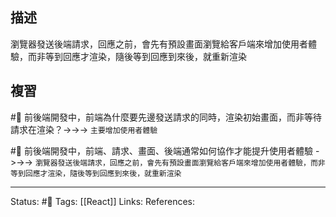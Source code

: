 ## 描述


瀏覽器發送後端請求，回應之前，會先有預設畫面瀏覽給客戶端來增加使用者體驗，而非等到回應才渲染，隨後等到回應到來後，就重新渲染

## 複習

#🧠 前後端開發中，前端為什麼要先邊發送請求的同時，渲染初始畫面，而非等待請求在渲染？->->-> `主要增加使用者體驗`
<!--SR:!2022-09-28,10,250-->

#🧠 前後端開發中，前端、請求、畫面、後端通常如何協作才能提升使用者體驗 ->->-> `瀏覽器發送後端請求，回應之前，會先有預設畫面瀏覽給客戶端來增加使用者體驗，而非等到回應才渲染，隨後等到回應到來後，就重新渲染`
<!--SR:!2022-09-28,10,250-->


---
Status: #🌱 
Tags:
[[React]]
Links:
References:
